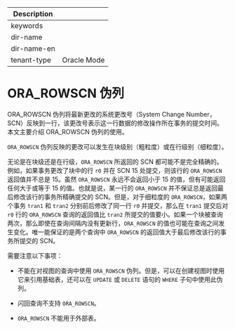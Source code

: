 | Description   |                 |
|---------------|-----------------|
| keywords      |                 |
| dir-name      |                 |
| dir-name-en   |                 |
| tenant-type   | Oracle Mode     |

# ORA_ROWSCN 伪列

ORA_ROWSCN 伪列将最新更改的系统更改号（System Change Number，SCN）反映到一行，该更改号表示这一行数据的修改操作所在事务的提交时间。本文主要介绍 ORA_ROWSCN 伪列的使用。

`ORA_ROWSCN` 伪列反映的更改可以发生在块级别（粗粒度）或在行级别（细粒度）。

无论是在块级还是在行级，`ORA_ROWSCN` 所返回的 SCN 都可能不是完全精确的。例如，如果事务更改了块中的行 `r0` 并在 SCN 15 处提交，则该行的 `ORA_ROWSCN` 返回值并不总是 15。虽然 `ORA_ROWSCN` 永远不会返回小于 15 的值，但有可能返回任何大于或等于 15 的值。也就是说，某一行的 `ORA_ROWSCN` 并不保证总是返回最后修改该行的事务所精确提交的 SCN。但是，对于细粒度的 `ORA_ROWSCN`，如果两个事务 `tran1` 和 `tran2` 分别前后修改了同一行 `r0` 并提交，那么在 `tran1` 提交后对 `r0` 行的 `ORA_ROWSCN` 查询的返回值比 `tran2` 所提交的值要小。如果一个块被查询两次，那么即使在查询间隔内没有更新行，`ORA_ROWSCN` 的值也可能在查询之间发生变化。唯一能保证的是两个查询中 `ORA_ROWSCN` 的返回值大于最后修改该行的事务所提交的 SCN。

需要注意以下事项：

* 不能在对视图的查询中使用 `ORA_ROWSCN` 伪列。但是，可以在创建视图时使用它来引用基础表，还可以在 `UPDATE` 或 `DELETE` 语句的 `WHERE` 子句中使用此伪列。

* 闪回查询不支持 `ORA_ROWSCN`。

* `ORA_ROWSCN` 不能用于外部表。
